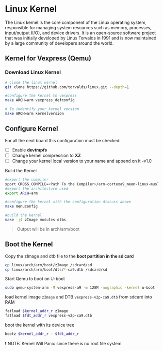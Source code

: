 # Linux Kernel

The Linux kernel is the core component of the Linux operating system, responsible for managing system resources such as memory, processes, input/output (I/O), and device drivers. It is an open-source software project that was initially developed by Linus Torvalds in 1991 and is now maintained by a large community of developers around the world.

## Kernel for Vexpress (Qemu)

### Download Linux Kernel


```bash
# clone the linux kernel
git clone https://github.com/torvalds/linux.git --depth=1

#configure the kernel to vexpress
make ARCH=arm vexpress_defconfig

# To indentify your kernel version 
make ARCH=arm kernelversion
```

## Configure Kernel

For all the next board this configuration must be checked

- [ ] Enable **devtmpfs**
- [ ] Change kernel compression to **XZ**
- [ ] Change your kernel local version to your name and append on it <youName>-v1.0

Build the Kernel

```bash
#export the compiler
xport CROSS_COMPILE=<Path To the Compiler>/arm-cortexa9_neon-linux-musleabihf-
#export the architecture used
export ARCH=arm

#configure the kernel with the configuration discuss above
make menuconfig

#build the kernel
make -j4 zImage modules dtbs
```
> Output will be in arch/arm/boot 


## Boot the Kernel

Copy the zImage and dtb file to the **boot partition in the sd card**

```bash
cp linux/arch/arm/boot/zImage /sdcard/sd
cp linux/arch/arm/boot/dts/*-ca9.dtb /sdcard/sd
```

Start Qemu to boot on U-boot

```bash
sudo qemu-system-arm -M vexpress-a9 -m 128M -nographic -kernel u-boot -sd sd.img
```

load kernel image `zImage` and DTB `vexpress-v2p-ca9.dtb` from sdcard into RAM

```bash
fatload $kernel_addr_r zImage
fatload $fdt_addr_r vexpress-v2p-ca9.dtb
```

boot the kernel with its device tree

```bash
bootz $kernel_addr_r - $fdt_addr_r
```



:exclamation: NOTE: Kernel Will Panic since there is no root file system

